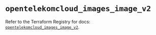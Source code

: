 # `opentelekomcloud_images_image_v2`

Refer to the Terraform Registry for docs: [`opentelekomcloud_images_image_v2`](https://registry.terraform.io/providers/opentelekomcloud/opentelekomcloud/1.36.7/docs/resources/images_image_v2).
